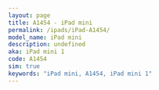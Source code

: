```yaml
---
layout: page
title: A1454 - iPad mini
permalink: /ipads/iPad-A1454/
model_name: iPad mini
description: undefined
aka: iPad mini 1
code: A1454
sim: true
keywords: "iPad mini, A1454, iPad mini 1"
---
```

